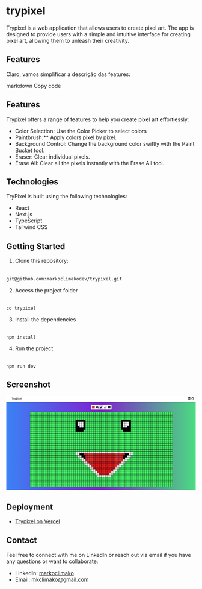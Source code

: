# trypixel
Trypixel is a web application that allows users to create pixel art. The app is designed to provide users with a simple and intuitive interface for creating pixel art, allowing them to unleash their creativity.

## Features


Claro, vamos simplificar a descrição das features:

markdown
Copy code
## Features

Trypixel offers a range of features to help you create pixel art effortlessly:

- Color Selection: Use the Color Picker to select colors 
- Paintbrush:** Apply colors pixel by pixel.
- Background Control: Change the background color swiftly with the Paint Bucket tool.
- Eraser: Clear individual pixels.
- Erase All: Clear all the pixels instantly with the Erase All tool.



## Technologies

TryPixel is built using the following technologies:

* React
* Next.js
* TypeScript
* Tailwind CSS

## Getting Started
1. Clone this repository:
```bash

git@github.com:markoclimakodev/trypixel.git

```

2. Access the project folder
```

cd trypixel

```

3. Install the dependencies
```

npm install

```

4. Run the project
```

npm run dev

```

## Screenshot
![Imagem alt="trypixel"](trypixel.png)


## Deployment

- [Trypixel on Vercel](https://trypixel.vercel.app/)

## Contact

Feel free to connect with me on LinkedIn or reach out via email if you have any questions or want to collaborate:

- LinkedIn: [markoclimako](https://www.linkedin.com/in/markoclimako/)
- Email: mkclimako@gmail.com
